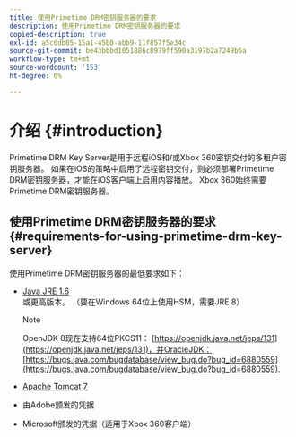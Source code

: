 ```yaml
---
title: 使用Primetime DRM密钥服务器的要求
description: 使用Primetime DRM密钥服务器的要求
copied-description: true
exl-id: a5c0db05-15a1-45b0-abb9-11f857f5e34c
source-git-commit: be43bbbd1051886c8979ff590a3197b2a7249b6a
workflow-type: tm+mt
source-wordcount: '153'
ht-degree: 0%

---
```


# 介绍 {#introduction}

Primetime DRM Key Server是用于远程iOS和/或Xbox 360密钥交付的多租户密钥服务器。 如果在iOS的策略中启用了远程密钥交付，则必须部署Primetime DRM密钥服务器，才能在iOS客户端上启用内容播放。 Xbox 360始终需要Primetime DRM密钥服务器。

## 使用Primetime DRM密钥服务器的要求 {#requirements-for-using-primetime-drm-key-server}

使用Primetime DRM密钥服务器的最低要求如下：

* [Java JRE 1.6](https://www.oracle.com/technetwork/java/javase/downloads/index.html) 或更高版本。 （要在Windows 64位上使用HSM，需要JRE 8）

   >[!NOTE]
   >
   >OpenJDK 8现在支持64位PKCS11： [https://openjdk.java.net/jeps/131](https://openjdk.java.net/jeps/131)，并OracleJDK： [https://bugs.java.com/bugdatabase/view_bug.do?bug_id=6880559](https://bugs.java.com/bugdatabase/view_bug.do?bug_id=6880559).

* [Apache Tomcat 7](https://tomcat.apache.org)
* 由Adobe颁发的凭据
* Microsoft颁发的凭据（适用于Xbox 360客户端）
